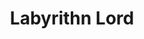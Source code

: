---
collection: rolLudoteca
title: 'Labyrithn Lord'
image: labyrinth-lord-papel.jpeg
editorial: 'Nosolorol'
editorial_ref: 'LL001'
isbn:
type: 'Básico'
web: https://www.nosolorol.com/es/labyrinth-lord/452/labyrinth-lord-papel
format: 'Caja'
system: 'Labyrithn Lord'
created_at: '2021-01-03T16:11:58+00:00'
---